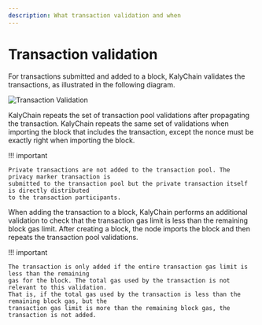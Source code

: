 ```yaml
---
description: What transaction validation and when
---
```


# Transaction validation

For transactions submitted and added to a block, KalyChain validates the transactions, as illustrated in
the following diagram.

![Transaction Validation](../../../assets/transaction-validation.png)

KalyChain repeats the set of transaction pool validations after propagating the transaction. KalyChain
repeats the same set of validations when importing the block that includes the transaction, except
the nonce must be exactly right when importing the block.

!!! important

    Private transactions are not added to the transaction pool. The privacy marker transaction is
    submitted to the transaction pool but the private transaction itself is directly distributed
    to the transaction participants.

When adding the transaction to a block, KalyChain performs an additional validation to check that the
transaction gas limit is less than the remaining block gas limit. After creating a block, the node
imports the block and then repeats the transaction pool validations.

!!! important

    The transaction is only added if the entire transaction gas limit is less than the remaining
    gas for the block. The total gas used by the transaction is not relevant to this validation.
    That is, if the total gas used by the transaction is less than the remaining block gas, but the
    transaction gas limit is more than the remaining block gas, the transaction is not added.
